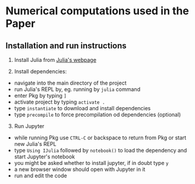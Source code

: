 # Numerical computations used in the Paper

## Installation and run instructions
1. Install Julia from [Julia's webpage](https://julialang.org)

2. Install dependencies:
  * navigate into the main directory of the project
  * run Julia's REPL by, eg. running by `julia` command
  * enter Pkg by typing `]`
  * activate project by typing `activate .`
  * type `instantiate` to download and install dependencies
  * type `precompile` to force precompilation od dependencies (optional)

3. Run Jupyter
  * while running Pkg use `CTRL-C` or backspace to return from Pkg or start new Julia's REPL
  * type `Using IJulia` followed by `notebook()` to load the dependency and start Jupyter's notebook
  * you might be asked whether to install jupyter, if in doubt type `y`
  * a new browser window should open with Jupyter in it
  * run and edit the code

